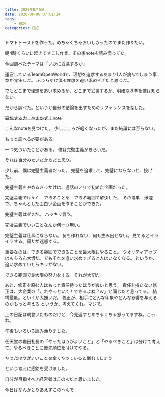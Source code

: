 ```yaml
---
title: 2020年8月5日
date: 2020-08-06 07:01:24
tags:
    - 日記
categories: 日記
---
```

トマトトーストを作った。めちゃくちゃおいしかったのでまた作りたい。

朝4時くらいに起きてすこし作業、その後noteを読み漁ってた。

今回調べたテーマは「いかに妥協するか」

運営しているTeamOpenWorldで、理想を追求するあまり1人が病んでしまう事案が発生した。
ぶっちゃけ僕も理想を追い求めすぎだと思った。

でもどこまで理想を追い求めるか、どこまで妥協するか、明確な基準を僕は知らない。

だから調べた。というか自分の結論を出すためのリファレンスを探した。

[妥協する力｜やまかず｜note](https://note.com/yamkaz/n/nf69300efc6ed)

こんなnoteを見つけた。
少しこころが軽くなったが、まだ結論には至らない。

もっと調べる必要がある。

一つ気づいたことがある。
僕は完璧主義がきらいだ。

それは自分みたいだからだと思う。

少し前、僕は完璧主義者だった。
完璧を追求して、完璧にならないと、投げた。

完璧主義をやめるきっかけは、通話のノリで初めた企画だった。

完璧主義ではなく、できることを、できる範囲で解決した。
その結果、爆速で、ちゃんとした面白い企画を作ることができた。

完璧主義はダメだ。
ハッキリ言う。

完璧主義でいいことなんか何一つ無い。

完璧主義は仕事にならない。
何も作れない、何も生み出せない。
見てるとイライラする。周りが迷惑する。

重要なのは、できる範囲でできることを最大限にやること。
クオリティアップはもちろん大切だ。でもそれを追い求めすぎると人はいなくなる。
というか、追い求めていたらキリがない。

できる範囲で最大限の努力をする。それが大切だ。

あと、修正を頼む人はもっと責任持ったほうが良いと思う。
責任を持たない修正は、大企業の「これやっといて！できるよね？ｗ」と同じだと思ってる。
結構最低。というか大嫌いだ。
修正が、相手にどんな印象やどんな影響を与えるのかもっと考えろ
というか、考えてくれ。マジで。

上の日記は朝書いたものだけど、今見返すとめちゃくちゃ怒ってますね。こっわ。

午後もいろいろ読み漁りました。

任天堂の岩田社長の「やったほうがよいこと」と「やるべきこと」は分けて考えて、やるべきことに優先順位を付けてやる。

やったほうがよいことを全てやっていると倒れてしまう

という考えに感銘を受けました。

自分が目指すべき経営者はこの人だと思いました。

今日はなんかとりあえずこのへんで